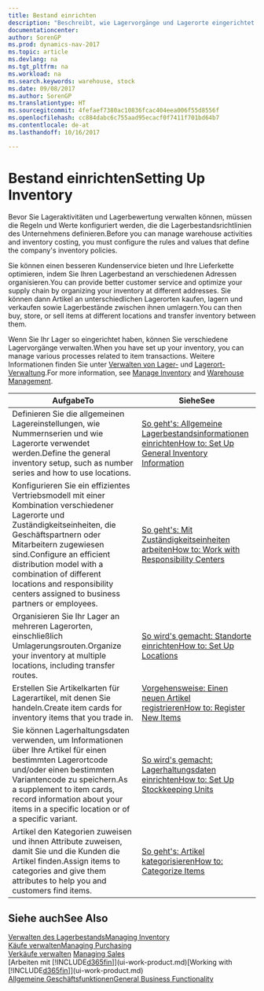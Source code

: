 ```yaml
---
title: Bestand einrichten
description: "Beschreibt, wie Lagervorgänge und Lagerorte eingerichtet werden, einschließlich Umlagerungsrouten und Standorte wie Lagerorte."
documentationcenter: 
author: SorenGP
ms.prod: dynamics-nav-2017
ms.topic: article
ms.devlang: na
ms.tgt_pltfrm: na
ms.workload: na
ms.search.keywords: warehouse, stock
ms.date: 09/08/2017
ms.author: SorenGP
ms.translationtype: HT
ms.sourcegitcommit: 4fefaef7380ac10836fcac404eea006f55d8556f
ms.openlocfilehash: cc884dabc6c755aad95ecacf0f7411f701bd64b7
ms.contentlocale: de-at
ms.lasthandoff: 10/16/2017

---
```

# <a name="setting-up-inventory"></a><span data-ttu-id="59cd5-103">Bestand einrichten</span><span class="sxs-lookup"><span data-stu-id="59cd5-103">Setting Up Inventory</span></span>
<span data-ttu-id="59cd5-104">Bevor Sie Lageraktivitäten und Lagerbewertung verwalten können, müssen die Regeln und Werte konfiguriert werden, die die Lagerbestandsrichtlinien des Unternehmens definieren.</span><span class="sxs-lookup"><span data-stu-id="59cd5-104">Before you can manage warehouse activities and inventory costing, you must configure the rules and values that define the company's inventory policies.</span></span>

<span data-ttu-id="59cd5-105">Sie können einen besseren Kundenservice bieten und Ihre Lieferkette optimieren, indem Sie Ihren Lagerbestand an verschiedenen Adressen organisieren.</span><span class="sxs-lookup"><span data-stu-id="59cd5-105">You can provide better customer service and optimize your supply chain by organizing your inventory at different addresses.</span></span> <span data-ttu-id="59cd5-106">Sie können dann Artikel an unterschiedlichen Lagerorten kaufen, lagern und verkaufen sowie Lagerbestände zwischen ihnen umlagern.</span><span class="sxs-lookup"><span data-stu-id="59cd5-106">You can then buy, store, or sell items at different locations and transfer inventory between them.</span></span>

<span data-ttu-id="59cd5-107">Wenn Sie Ihr Lager so eingerichtet haben, können Sie verschiedene Lagervorgänge verwalten.</span><span class="sxs-lookup"><span data-stu-id="59cd5-107">When you have set up your inventory, you can manage various processes related to item transactions.</span></span> <span data-ttu-id="59cd5-108">Weitere Informationen finden Sie unter [Verwalten von Lager-](inventory-manage-inventory.md) und [Lagerort-Verwaltung](warehouse-manage-warehouse.md).</span><span class="sxs-lookup"><span data-stu-id="59cd5-108">For more information, see [Manage Inventory](inventory-manage-inventory.md) and [Warehouse Management](warehouse-manage-warehouse.md).</span></span>

| <span data-ttu-id="59cd5-109">Aufgabe</span><span class="sxs-lookup"><span data-stu-id="59cd5-109">To</span></span> | <span data-ttu-id="59cd5-110">Siehe</span><span class="sxs-lookup"><span data-stu-id="59cd5-110">See</span></span> |
| --- | --- |
| <span data-ttu-id="59cd5-111">Definieren Sie die allgemeinen Lagereinstellungen, wie Nummernserien und wie Lagerorte verwendet werden.</span><span class="sxs-lookup"><span data-stu-id="59cd5-111">Define the general inventory setup, such as number series and how to use locations.</span></span> |[<span data-ttu-id="59cd5-112">So geht's: Allgemeine Lagerbestandsinformationen einrichten</span><span class="sxs-lookup"><span data-stu-id="59cd5-112">How to: Set Up General Inventory Information</span></span>](inventory-how-setup-general.md) |
|<span data-ttu-id="59cd5-113">Konfigurieren Sie ein effizientes Vertriebsmodell mit einer Kombination verschiedener Lagerorte und Zuständigkeitseinheiten, die Geschäftspartnern oder Mitarbeitern zugewiesen sind.</span><span class="sxs-lookup"><span data-stu-id="59cd5-113">Configure an efficient distribution model with a combination of different locations and responsibility centers assigned to business partners or employees.</span></span>|[<span data-ttu-id="59cd5-114">So geht's: Mit Zuständigkeitseinheiten arbeiten</span><span class="sxs-lookup"><span data-stu-id="59cd5-114">How to: Work with Responsibility Centers</span></span>](inventory-responsibility-centers.md)|
| <span data-ttu-id="59cd5-115">Organisieren Sie Ihr Lager an mehreren Lagerorten, einschließlich Umlagerungsrouten.</span><span class="sxs-lookup"><span data-stu-id="59cd5-115">Organize your inventory at multiple locations, including transfer routes.</span></span> |[<span data-ttu-id="59cd5-116">So wird's gemacht: Standorte einrichten</span><span class="sxs-lookup"><span data-stu-id="59cd5-116">How to: Set Up Locations</span></span>](inventory-how-register-new-items.md) |
| <span data-ttu-id="59cd5-117">Erstellen Sie Artikelkarten für Lagerartikel, mit denen Sie handeln.</span><span class="sxs-lookup"><span data-stu-id="59cd5-117">Create item cards for inventory items that you trade in.</span></span> |[<span data-ttu-id="59cd5-118">Vorgehensweise: Einen neuen Artikel registrieren</span><span class="sxs-lookup"><span data-stu-id="59cd5-118">How to: Register New Items</span></span>](inventory-how-register-new-items.md) |
|<span data-ttu-id="59cd5-119">Sie können Lagerhaltungsdaten verwenden, um Informationen über Ihre Artikel für einen bestimmten Lagerortcode und/oder einen bestimmten Variantencode zu speichern.</span><span class="sxs-lookup"><span data-stu-id="59cd5-119">As a supplement to item cards, record information about your items in a specific location or of a specific variant.</span></span>|[<span data-ttu-id="59cd5-120">So wird's gemacht: Lagerhaltungsdaten einrichten</span><span class="sxs-lookup"><span data-stu-id="59cd5-120">How to: Set Up Stockkeeping Units</span></span>](inventory-how-to-set-up-stockkeeping-units.md)|
| <span data-ttu-id="59cd5-121">Artikel den Kategorien zuweisen und ihnen Attribute zuweisen, damit Sie und die Kunden die Artikel finden.</span><span class="sxs-lookup"><span data-stu-id="59cd5-121">Assign items to categories and give them attributes to help you and customers find items.</span></span> |[<span data-ttu-id="59cd5-122">So geht's: Artikel kategorisieren</span><span class="sxs-lookup"><span data-stu-id="59cd5-122">How to: Categorize Items</span></span>](inventory-how-categorize-items.md) |

## <a name="see-also"></a><span data-ttu-id="59cd5-123">Siehe auch</span><span class="sxs-lookup"><span data-stu-id="59cd5-123">See Also</span></span>
[<span data-ttu-id="59cd5-124">Verwalten des Lagerbestands</span><span class="sxs-lookup"><span data-stu-id="59cd5-124">Managing Inventory</span></span>](inventory-manage-inventory.md)  
[<span data-ttu-id="59cd5-125">Käufe verwalten</span><span class="sxs-lookup"><span data-stu-id="59cd5-125">Managing Purchasing</span></span>](purchasing-manage-purchasing.md)  
<span data-ttu-id="59cd5-126">[Verkäufe verwalten](sales-manage-sales.md)  </span><span class="sxs-lookup"><span data-stu-id="59cd5-126">[Managing Sales](sales-manage-sales.md)  </span></span>  
<span data-ttu-id="59cd5-127">[Arbeiten mit [!INCLUDE[d365fin](includes/d365fin_md.md)]](ui-work-product.md)</span><span class="sxs-lookup"><span data-stu-id="59cd5-127">[Working with [!INCLUDE[d365fin](includes/d365fin_md.md)]](ui-work-product.md)</span></span>  
[<span data-ttu-id="59cd5-128">Allgemeine Geschäftsfunktionen</span><span class="sxs-lookup"><span data-stu-id="59cd5-128">General Business Functionality</span></span>](ui-across-business-areas.md)


